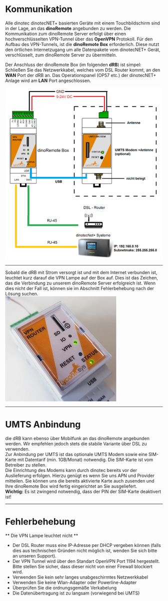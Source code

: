 # Kommunikation

Alle dinotec dinotecNET+ basierten Geräte mit einem Touchbildschirm sind in der Lage, an das **dinoRemote** angebunden zu werden.
Die Kommunikation zum dinoRemote Server erfolgt über einen hochverschlüsselten VPN-Tunnel über das **OpenVPN** Protokoll.
Für den Aufbau des VPN-Tunnels, ist die **dinoRemote Box** erforderlich. Diese nutzt den örtlichen Internetzugang um alle Datenpakete vom dinotecNET+ Gerät, verschlüsselt, zum dinoRemote Server zu übermitteln.

Der Anschluss der dinoRemote Box (im folgenden **dRB**) ist simpel:
Schließen Sie das Netzwerkkabel, welches vom DSL Router kommt, an den **WAN** Port der dRB an. Das Operationspanel (OP57 etc.) der dinotecNET+ Anlage wird am **LAN** Port angeschlossen.

![image alt text](assets/cable.png)
  
***

Sobald die dRB mit Strom versorgt ist und mit dem Internet verbunden ist, leuchtet kurz darauf die VPN Lampe auf der Box auf. Dies ist das Zeichen, das die Verbindung zu unserem dinoRemote Server erfolgreich ist.
Wenn dies nicht der Fall ist, können sie im Abschnitt Fehlerbehebung nach der Lösung suchen.  
![image alt text](assets/vpn.jpg)  
***

# UMTS Anbindung

die dRB kann ebenso über Mobilfunk an das dinoRemote angebunden werden. Wir empfehlen jedoch stets die stabile Variante über DSL zu verwenden.  
Zur Anbindung per UMTS ist das optionale UMTS Modem sowie eine SIM-Karte mit Datentarif (min. 1GB/Monat) notwendig. Die SIM-Karte ist vom Betreiber zu stellen.  
Die Einrichtung des Modems kann durch dinotec bereits vor der Auslieferung erfolgen. Hierzu genügt es wenn Sie uns APN und Provider mitteilen. Sie können uns die bereits aktivierte Karte auch zusenden und Ihre dinoRemote Box wird fertig eingerichtet an Sie ausgeliefert.  
**Wichtig:** Es ist zwingend notwendig, dass der PIN der SIM-Karte deaktivert ist!


***

# Fehlerbehebung

** Die VPN Lampe leuchtet nicht **

+ Der DSL Router muss eine IP-Adresse per DHCP vergeben können (falls dies aus technischen Gründen nicht möglich ist, wenden Sie sich bitte an unseren Support).
+ Der VPN Tunnel wird über den Standart OpenVPN Port 1194 hergestellt. Bitte stellen Sie sicher, dass dieser nicht von einer Firewall blockiert wird.
+ Verwenden Sie kein sehr langes unabgeschirmtes Netzwerkkabel
+ Verwenden Sie keine Wlan-Adapter oder Powerline-Adapter
+ Überprüfen Sie die ordnungsgemäße Verkabelung
+ Die Datenübertragung ist zu langsam (vorwiegend bei UMTS)
